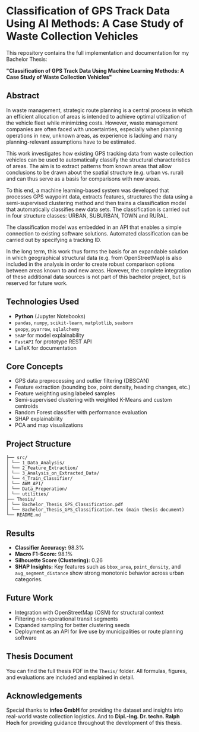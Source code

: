 # Classification of GPS Track Data Using AI Methods: A Case Study of Waste Collection Vehicles

This repository contains the full implementation and documentation for my Bachelor Thesis:

**"Classification of GPS Track Data Using Machine Learning Methods: A Case Study of Waste Collection Vehicles"**

## Abstract

In waste management, strategic route planning is a central
process in which an efficient allocation of areas is intended to achieve
optimal
utilization of the vehicle fleet while minimizing costs. However, waste
management companies are often faced with uncertainties, especially when
planning operations in new, unknown areas, as
experience is lacking and many planning-relevant assumptions have to be
estimated.

This work investigates how existing GPS tracking data from
waste collection vehicles can be used to automatically classify the structural
characteristics of
areas. The aim is to extract
patterns from known areas that allow conclusions to be drawn about the spatial
structure (e.g.
urban vs. rural) and can thus serve as a basis for comparisons with new
areas.

To this end, a machine learning-based system was developed that processes
GPS waypoint data, extracts features, structures the data using a
semi-supervised clustering method and then trains a
classification model that automatically classifies new data sets. The
classification is carried out in four structure classes: URBAN,
SUBURBAN, TOWN and RURAL.

The classification model was embedded in an API that enables a simple
connection to existing software solutions. Automated classification can be
carried out by specifying a
tracking ID.

In the long term, this work thus forms the basis for an expandable
solution in which geographical structural data (e.g. from OpenStreetMap) is
also included in
the analysis in order to create robust comparison options between areas known
to
and new areas. However, the complete integration of these
additional data sources is not part of this bachelor project,
but is reserved for future work.

## Technologies Used

- **Python** (Jupyter Notebooks)
- `pandas`, `numpy`, `scikit-learn`, `matplotlib`, `seaborn`
- `geopy`, `pyarrow`, `sqlalchemy`
- `SHAP` for model explainability
- `FastAPI` for prototype REST API
- LaTeX for documentation

## Core Concepts

- GPS data preprocessing and outlier filtering (DBSCAN)
- Feature extraction (bounding box, point density, heading changes, etc.)
- Feature weighting using labeled samples
- Semi-supervised clustering with weighted K-Means and custom centroids
- Random Forest classifier with performance evaluation
- SHAP explainability
- PCA and map visualizations

## Project Structure

```
├── src/
│ └── 1_Data_Analysis/
│ └── 2_Feature_Extraction/
│ └── 3_Analysis_on_Extracted_Data/
│ └── 4_Train_Classifier/
│ └── AWM_API/
│ └── Data_Preperation/
│ └── utilities/
├── Thesis/
│ └── Bachelor_Thesis_GPS_Classification.pdf
│ └── Bachelor_Thesis_GPS_Classification.tex (main thesis document)
└── README.md
```

## Results

- **Classifier Accuracy:** 98.3%
- **Macro F1-Score:** 98.1%
- **Silhouette Score (Clustering):** 0.26
- **SHAP Insights:** Key features such as `bbox_area`, `point_density`, and `avg_segment_distance` show strong monotonic behavior across urban categories.

## Future Work

- Integration with OpenStreetMap (OSM) for structural context
- Filtering non-operational transit segments
- Expanded sampling for better clustering seeds
- Deployment as an API for live use by municipalities or route planning software

## Thesis Document

You can find the full thesis PDF in the `Thesis/` folder. All formulas, figures, and evaluations are included and explained in detail.

## Acknowledgements

Special thanks to **infeo GmbH** for providing the dataset and insights into real-world waste collection logistics.
And to **Dipl.-Ing. Dr. techn. Ralph Hoch** for providing guidance throughout the development of this thesis.
